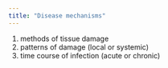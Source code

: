 ```yaml
---
title: "Disease mechanisms"
---
```

1) methods of tissue damage
2) patterns of damage (local or systemic)
3) time course of infection (acute or chronic)

